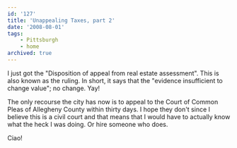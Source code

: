 ```yaml
---
id: '127'
title: 'Unappealing Taxes, part 2'
date: '2008-08-01'
tags:
    - Pittsburgh
    - home
archived: true
---
```


I just got the "Disposition of appeal from real estate assessment". This is
also known as the ruling. In short, it says that the "evidence insufficient to
change value"; no change. Yay!

The only recourse the city has now is to appeal to the Court of Common Pleas
of Allegheny County within thirty days. I hope they don't since I believe this
is a civil court and that means that I would have to actually know what the
heck I was doing. Or hire someone who does.

Ciao!<!-- more -->
